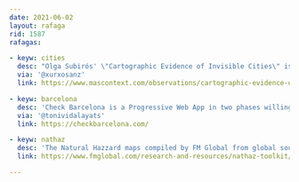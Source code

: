 ```yaml
---
date: 2021-06-02
layout: rafaga
rid: 1587
rafagas:

- keyw: cities
  desc: "Olga Subirós' \"Cartographic Evidence of Invisible Cities\" is an essay for the initiative \"Night landscapes: urban flows in global metropoli\""
  via: '@xurxosanz'
  link: https://www.mascontext.com/observations/cartographic-evidence-of-invisible-cities/

- keyw: barcelona
  desc: 'Check Barcelona is a Progressive Web App in two phases willing to promote the city by health and civic recommendations for safer visits avoiding crowds and queues'
  via: '@tonividalayats'
  link: https://checkbarcelona.com/

- keyw: nathaz
  desc: 'The Natural Hazzard maps compiled by FM Global from global sources include interactive maps to understand global quakes and flood risks and regional hail risk in the USA'
  link: https://www.fmglobal.com/research-and-resources/nathaz-toolkit/flood-map

---
```

